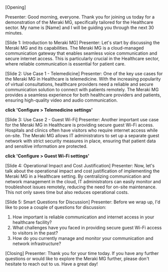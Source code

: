 [Opening]

Presenter: Good morning, everyone. Thank you for joining us today for a demonstration of the Meraki MG, specifically tailored for the Healthcare sector. My name is [Name] and I will be guiding you through the next 30 minutes.

[Slide 1: Introduction to Meraki MG]
Presenter: Let's start by discussing the Meraki MG and its capabilities. The Meraki MG is a cloud-managed communication gateway that enables seamless voice communication and secure internet access. This is particularly crucial in the Healthcare sector, where reliable communication is essential for patient care.

[Slide 2: Use Case 1 - Telemedicine]
Presenter: One of the key use cases for the Meraki MG in Healthcare is telemedicine. With the increasing popularity of virtual consultations, healthcare providers need a reliable and secure communication solution to connect with patients remotely. The Meraki MG provides a seamless experience for both healthcare providers and patients, ensuring high-quality video and audio communication.

**click 'Configure > Telemedicine settings'**

[Slide 3: Use Case 2 - Guest Wi-Fi]
Presenter: Another important use case for the Meraki MG in Healthcare is providing secure guest Wi-Fi access. Hospitals and clinics often have visitors who require internet access while on-site. The Meraki MG allows IT administrators to set up a separate guest network with strict security measures in place, ensuring that patient data and sensitive information are protected.

**click 'Configure > Guest Wi-Fi settings'**

[Slide 4: Operational Impact and Cost Justification]
Presenter: Now, let's talk about the operational impact and cost justification of implementing the Meraki MG in a Healthcare setting. By centralizing communication and network management in the cloud, IT administrators can easily monitor and troubleshoot issues remotely, reducing the need for on-site maintenance. This not only saves time but also reduces operational costs.

[Slide 5: Smart Questions for Discussion]
Presenter: Before we wrap up, I'd like to pose a couple of questions for discussion:
1. How important is reliable communication and internet access in your healthcare facility?
2. What challenges have you faced in providing secure guest Wi-Fi access to visitors in the past?
3. How do you currently manage and monitor your communication and network infrastructure?

[Closing]
Presenter: Thank you for your time today. If you have any further questions or would like to explore the Meraki MG further, please don't hesitate to reach out to us. Have a great day!
